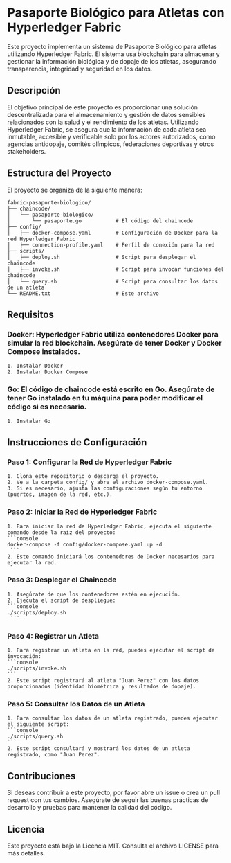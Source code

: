 # Pasaporte Biológico para Atletas con Hyperledger Fabric
Este proyecto implementa un sistema de Pasaporte Biológico para atletas utilizando Hyperledger Fabric. El sistema usa blockchain para almacenar y gestionar la información biológica y de dopaje de los atletas, asegurando transparencia, integridad y seguridad en los datos.

## Descripción
El objetivo principal de este proyecto es proporcionar una solución descentralizada para el almacenamiento y gestión de datos sensibles relacionados con la salud y el rendimiento de los atletas. Utilizando Hyperledger Fabric, se asegura que la información de cada atleta sea inmutable, accesible y verificable solo por los actores autorizados, como agencias antidopaje, comités olímpicos, federaciones deportivas y otros stakeholders.

## Estructura del Proyecto
El proyecto se organiza de la siguiente manera:

```console
fabric-pasaporte-biologico/
├── chaincode/
│   └── pasaporte-biologico/
│       └── pasaporte.go           # El código del chaincode
├── config/
│   ├── docker-compose.yaml        # Configuración de Docker para la red Hyperledger Fabric
│   ├── connection-profile.yaml    # Perfil de conexión para la red
├── scripts/
│   ├── deploy.sh                  # Script para desplegar el chaincode
│   ├── invoke.sh                  # Script para invocar funciones del chaincode
│   └── query.sh                   # Script para consultar los datos de un atleta
└── README.txt                     # Este archivo
```

## Requisitos
### Docker: Hyperledger Fabric utiliza contenedores Docker para simular la red blockchain. Asegúrate de tener Docker y Docker Compose instalados.
	1. Instalar Docker
	2. Instalar Docker Compose
### Go: El código de chaincode está escrito en Go. Asegúrate de tener Go instalado en tu máquina para poder modificar el código si es necesario.
	1. Instalar Go

## Instrucciones de Configuración
### Paso 1: Configurar la Red de Hyperledger Fabric
	1. Clona este repositorio o descarga el proyecto.
	2. Ve a la carpeta config/ y abre el archivo docker-compose.yaml.
	3. Si es necesario, ajusta las configuraciones según tu entorno (puertos, imagen de la red, etc.).
### Paso 2: Iniciar la Red de Hyperledger Fabric
	1. Para iniciar la red de Hyperledger Fabric, ejecuta el siguiente comando desde la raíz del proyecto:
	```console 
 	docker-compose -f config/docker-compose.yaml up -d
	 ```
	2. Este comando iniciará los contenedores de Docker necesarios para ejecutar la red.
### Paso 3: Desplegar el Chaincode
	1. Asegúrate de que los contenedores estén en ejecución.
	2. Ejecuta el script de despliegue:
	```console
 	./scripts/deploy.sh
	 ```
### Paso 4: Registrar un Atleta
	1. Para registrar un atleta en la red, puedes ejecutar el script de invocación:
	```console 
 	./scripts/invoke.sh
  	```
	2. Este script registrará al atleta "Juan Perez" con los datos proporcionados (identidad biométrica y resultados de dopaje).
### Paso 5: Consultar los Datos de un Atleta
	1. Para consultar los datos de un atleta registrado, puedes ejecutar el siguiente script:
	```console
 	./scripts/query.sh
 	```
	2. Este script consultará y mostrará los datos de un atleta registrado, como "Juan Perez".

## Contribuciones
Si deseas contribuir a este proyecto, por favor abre un issue o crea un pull request con tus cambios. Asegúrate de seguir las buenas prácticas de desarrollo y pruebas para mantener la calidad del código.

## Licencia
Este proyecto está bajo la Licencia MIT. Consulta el archivo LICENSE para más detalles.

